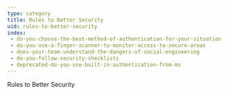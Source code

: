 ```yaml
---
type: category
title: Rules to Better Security
uid: rules-to-better-security
index:
 - do-you-choose-the-best-method-of-authentication-for-your-situation
 - do-you-use-a-finger-scanner-to-monitor-access-to-secure-areas
 - does-your-team-understand-the-dangers-of-social-engineering
 - do-you-follow-security-checklists
 - deprecated-do-you-use-built-in-authentication-from-ms
---
```


Rules to Better Security


